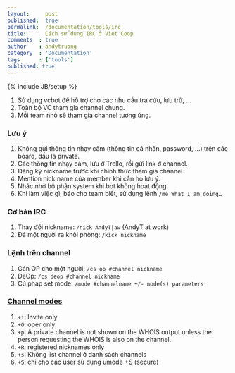 ```yaml
---
layout:     post
published:  true
permalink:  /documentation/tools/irc
title: 		Cách sử dụng IRC ở Viet Coop
comments  : true
author    : andytruong
category  : 'Documentation'
tags      : ['tools']
published: true
---
```


{% include JB/setup %}

1. Sử dụng vcbot để hỗ trợ cho các nhu cầu tra cứu, lưu trữ, …
1. Toàn bộ VC tham gia channel chung.
1. Mỗi team nhỏ sẽ tham gia channel tương ứng.

### Lưu ý

1. Không gửi thông tin nhạy cảm (thông tin cá nhân, password, …) trên các board, dầu là private.
1. Các thông tin nhạy cảm, lưu ở Trello, rồi gửi link ở channel.
1. Đăng ký nickname trước khi chính thức tham gia channel.
1. Mention nick name của member khi cần họ lưu ý.
1. Nhắc nhở bộ phận system khi bot không hoạt động.
1. Khi làm việc gì, báo cho team biết, sử dụng lệnh `/me What I am doing…`

### Cơ bản IRC

1. Thay đổi nickname: `/nick AndyT|aw` (AndyT at work)
1. Đá một người ra khỏi phòng: `/kick nickname`

### Lệnh trên channel

1. Gán OP cho một người: `/cs op #channel nickname`
1. DeOp: `/cs deop #channel nickname`
1. Cú pháp set mode: `/mode #channelname +/- mode(s) parameters`

### [Channel modes](http://docs.dal.net/docs/modes.html)

1. `+i`: Invite only
1. `+O`: oper only
1. `+p`: A private channel is not shown on the WHOIS output unless the person requesting the WHOIS is also on the channel.
1. `+R`: registered nicknames only
1. `+s`: Không list channel ở danh sách channels
1. `+S`: chỉ cho các user sử dụng umode +S (secure)